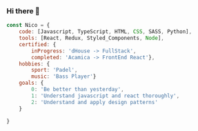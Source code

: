 ### Hi there 👋

<!--
**nicolasport/nicolasport** is a ✨ _special_ ✨ repository because its `README.md` (this file) appears on your GitHub profile.

Here are some ideas to get you started:

- 🔭 I’m currently working on ...
- 🌱 I’m currently learning ...
- 👯 I’m looking to collaborate on ...
- 🤔 I’m looking for help with ...
- 💬 Ask me about ...
- 📫 How to reach me: ...
- 😄 Pronouns: ...
- ⚡ Fun fact: ...
-->

```javascript
const Nico = {
    code: [Javascript, TypeScript, HTML, CSS, SASS, Python],
    tools: [React, Redux, Styled_Components, Node],
    certified: {
        inProgress: 'dHouse -> FullStack',
        completed: 'Acamica -> FrontEnd React'},
    hobbies: {
        sport: 'Padel',
        music: 'Bass Player'}
    goals: {
        0: 'Be better than yesterday',
        1: 'Understand javascript and react thoroughly',
        2: 'Understand and apply design patterns'
    }

}
```
